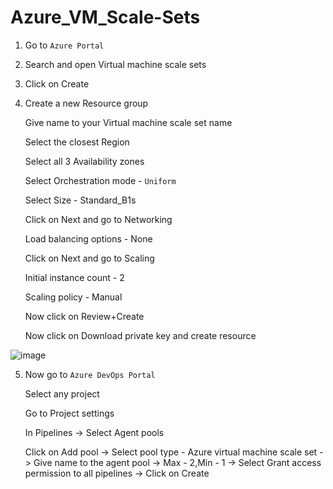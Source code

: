 # Azure_VM_Scale-Sets

1. Go to `Azure Portal`


2. Search and open Virtual machine scale sets


3. Click on Create


4. Create a new Resource group 

    Give name to your Virtual machine scale set name
    
    Select the closest Region
    
    Select all 3 Availability zones 
    
    Select Orchestration mode - `Uniform` 
    
    Select Size - Standard_B1s
    
    Click on Next and go to Networking
    
    Load balancing options - None 
    
    Click on Next and go to Scaling 
    
    Initial instance count - 2
    
    Scaling policy - Manual
    
    Now click on Review+Create
    
    Now click on Download private key and create resource

![image](https://github.com/Pavan-1997/Azure_VM_Scale-Sets/assets/32020205/df2538ce-4d73-490e-8cd1-153a03d09060)


5. Now go to `Azure DevOps Portal` 

    Select any project
    
    Go to Project settings
    
    In Pipelines -> Select Agent pools
    
    Click on Add pool -> Select pool type - Azure virtual machine scale set -> Give name to the agent pool -> Max - 2,Min - 1 -> Select Grant access permission to all pipelines -> Click on Create

